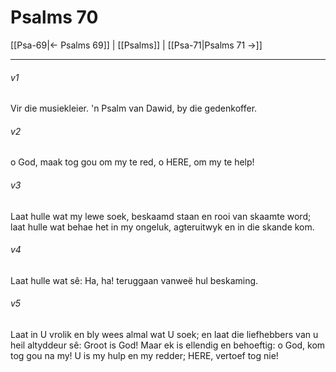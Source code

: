 # Psalms 70

[[Psa-69|← Psalms 69]] | [[Psalms]] | [[Psa-71|Psalms 71 →]]
***

###### v1
Vir die musiekleier. 'n Psalm van Dawid, by die gedenkoffer. 
###### v2
o God, maak tog gou om my te red, o HERE, om my te help! 
###### v3
Laat hulle wat my lewe soek, beskaamd staan en rooi van skaamte word; laat hulle wat behae het in my ongeluk, agteruitwyk en in die skande kom. 
###### v4
Laat hulle wat sê: Ha, ha! teruggaan vanweë hul beskaming. 
###### v5
Laat in U vrolik en bly wees almal wat U soek; en laat die liefhebbers van u heil altyddeur sê: Groot is God! Maar ek is ellendig en behoeftig: o God, kom tog gou na my! U is my hulp en my redder; HERE, vertoef tog nie! 

